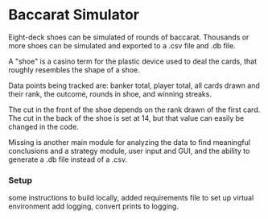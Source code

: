 # Baccarat Simulator

Eight-deck shoes can be simulated of rounds of baccarat. Thousands or more shoes can be simulated and exported to a .csv file and .db file.

A "shoe" is a casino term for the plastic device used to deal the cards, that roughly resembles the shape of a shoe. 

Data points being tracked are: banker total, player total, all cards drawn and their rank, the outcome, rounds in shoe, and winning streaks. 

The cut in the front of the shoe depends on the rank drawn of the first card. The cut in the back of the shoe is set at 14, but that value can easily be changed in the code.

Missing is another main module for analyzing the data to find meaningful conclusions and a strategy module, user input and GUI, and the ability to generate a .db file instead of a .csv.  

### Setup
some instructions to build locally, 
added requirements file to set up virtual environment
add logging, convert prints to logging.

